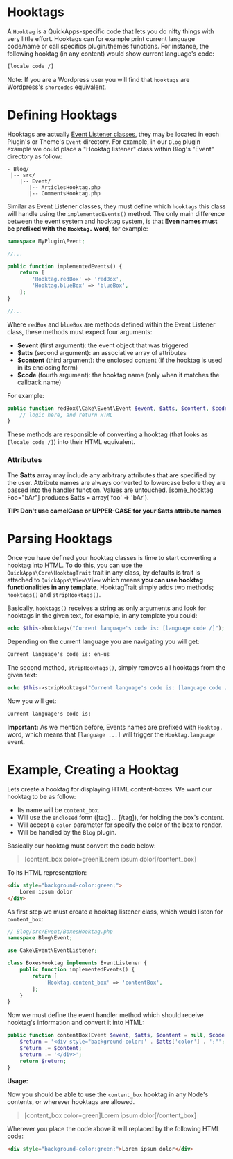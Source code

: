 Hooktags
========

A `Hooktag` is a QuickApps-specific code that lets you do nifty things with very
little effort. Hooktags can for example print current language code/name or call
specifics plugin/themes functions. For instance, the following hooktag (in any
content) would show current language's code:

```html
[locale code /]
```

Note: If you are a Wordpress user you will find that `hooktags` are Wordpress's
`shorcodes` equivalent.


Defining Hooktags
=================

Hooktags are actually [Event Listener classes](events.md), they may be located
in each Plugin's or Theme's `Event` directory. For example, in our `Blog` plugin
example we could place a "Hooktag listener" class within Blog's "Event" directory
as follow:

    - Blog/
     |-- src/
        |-- Event/
           |-- ArticlesHooktag.php
           |-- CommentsHooktag.php

Similar as Event Listener classes, they must define which `hooktags` this class
will handle using the `implementedEvents()` method. The only main difference
between the event system and hooktag system, is that **Even names must be prefixed
with the `Hooktag.` word**, for example:

```php
namespace MyPlugin\Event;

//...

public function implementedEvents() {
    return [
        'Hooktag.redBox' => 'redBox',
        'Hooktag.blueBox' => 'blueBox',
    ];
}

//...
```

Where `redBox` and `blueBox` are methods defined within the Event Listener class,
these methods must expect four arguments:

- **$event** (first argument): the event object that was triggered
- **$atts** (second argument): an associative array of attributes
- **$content** (third argument): the enclosed content (if the hooktag is used in
    its enclosing form)
- **$code** (fourth argument): the hooktag name (only when it matches the
    callback name)

For example:

```php
public function redBox(\Cake\Event\Event $event, $atts, $content, $code) {
    // logic here, and return HTML
}
```

These methods are responsible of converting a hooktag (that looks as
`[locale code /]`) into their HTML equivalent.

### Attributes

The **$atts** array may include any arbitrary attributes that are specified by the
user. Attribute names are always converted to lowercase before they are passed
into the handler function. Values are untouched. [some_hooktag  Foo="bAr"]
produces $atts = array('foo' => 'bAr').

**TIP: Don't use camelCase or UPPER-CASE for your $atts attribute names**


Parsing Hooktags
================

Once you have defined your hooktag classes is time to start converting a hooktag
into HTML. To do this, you can use the `QuickApps\Core\HooktagTrait` trait in any
class, by defaults is trait is attached to `QuickApps\View\View` which means
**you can use hooktag functionalities in any template**. HooktagTrait simply adds
two methods; `hooktags()` and `stripHooktags()`.

Basically, `hooktags()` receives a string as only arguments and look for hooktags
in the given text, for example, in any template you could:

```php
echo $this->hooktags("Current language's code is: [language code /]");
```

Depending on the current language you are navigating you will get:

```html
Current language's code is: en-us
```

The second method, `stripHooktags()`, simply removes all hooktags from the given
text:

```php
echo $this->stripHooktags("Current language's code is: [language code /]");
```

Now you will get:

```html
Current language's code is:
```

**Important:** As we mention before, Events names are prefixed with `Hooktag.`
word, which means that `[language ...]` will trigger the `Hooktag.language` event.


Example, Creating a Hooktag
===========================

Lets create a hooktag for displaying HTML content-boxes. We want our hooktag to
be as follow:

- Its name will be `content_box`.
- Will use the `enclosed` form ([tag] ... [/tag]), for holding the box's content.
- Will accept a `color` parameter for specify the color of the box to render.
- Will be handled by the `Blog` plugin.


Basically our hooktag must convert the code below:

> [content_box color=green]Lorem ipsum dolor[/content_box]

To its HTML representation:

```html
<div style="background-color:green;">
    Lorem ipsum dolor
</div>
```

As first step we must create a hooktag listener class, which would listen for
`content_box`:

```php
// Blog/src/Event/BoxesHooktag.php
namespace Blog\Event;

use Cake\Event\EventListener;

class BoxesHooktag implements EventListener {
    public function implementedEvents() {
        return [
            'Hooktag.content_box' => 'contentBox',
        ];
    }
}
```

Now we must define the event handler method which should receive hooktag's
information and convert it into HTML:

```php
public function contentBox(Event $event, $atts, $content = null, $code = '') {
    $return = '<div style="background-color:' . $atts['color'] . ';"';
    $return .= $content;
    $return .= '</div>';
    return $return;
}
```

**Usage:**

Now you should be able to use the `content_box` hooktag in any Node's contents,
or wherever hooktags are allowed.

> [content_box color=green]Lorem ipsum dolor[/content_box]

Wherever you place the code above it will replaced by the following HTML code:

```html
<div style="background-color:green;">Lorem ipsum dolor</div>
```
